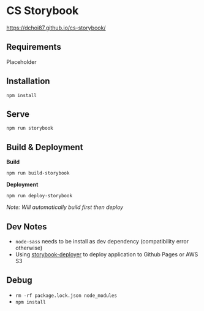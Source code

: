 # CS Storybook

https://dchoi87.github.io/cs-storybook/

## Requirements

Placeholder

## Installation

```
npm install
```

## Serve

```
npm run storybook
```

## Build & Deployment

**Build**
```
npm run build-storybook
```

**Deployment**
```
npm run deploy-storybook
```
*Note: Will automatically build first then deploy*

## Dev Notes
* `node-sass` needs to be install as dev dependency (compatibility error otherwise)
* Using [storybook-deployer](https://github.com/storybookjs/storybook-deployer) to deploy application to Github Pages or AWS S3

## Debug
* `rm -rf package.lock.json node_modules`
* `npm install`